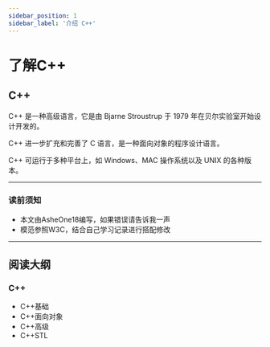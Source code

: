 ```yaml
---
sidebar_position: 1
sidebar_label: '介绍 C++'
---
```


# 了解C++

## C++

C++ 是一种高级语言，它是由 Bjarne Stroustrup 于 1979 年在贝尔实验室开始设计开发的。

C++ 进一步扩充和完善了 C 语言，是一种面向对象的程序设计语言。

C++ 可运行于多种平台上，如 Windows、MAC 操作系统以及 UNIX 的各种版本。

------



### 读前须知

- 本文由AsheOne18编写，如果错误请告诉我一声
- 模范参照W3C，结合自己学习记录进行搭配修改

------

## 阅读大纲

### C++

- C++基础
- C++面向对象
- C++高级
- C++STL
